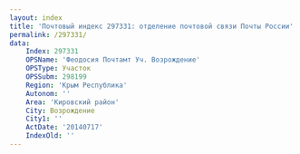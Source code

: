 ```yaml
---
layout: index
title: 'Почтовый индекс 297331: отделение почтовой связи Почты России'
permalink: /297331/
data:
    Index: 297331
    OPSName: 'Феодосия Почтамт Уч. Возрождение'
    OPSType: Участок
    OPSSubm: 298199
    Region: 'Крым Республика'
    Autonom: ''
    Area: 'Кировский район'
    City: Возрождение
    City1: ''
    ActDate: '20140717'
    IndexOld: ''
---
```

